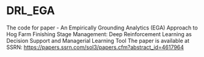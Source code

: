 # DRL_EGA
The code for paper - An Empirically Grounding Analytics (EGA) Approach to Hog Farm Finishing Stage Management: Deep Reinforcement Learning as Decision Support and Managerial Learning Tool
The paper is available at SSRN: https://papers.ssrn.com/sol3/papers.cfm?abstract_id=4617964
